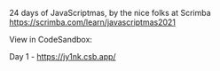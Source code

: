 24 days of JavaScriptmas, by the nice folks at Scrimba
https://scrimba.com/learn/javascriptmas2021

View in CodeSandbox:

Day 1 - https://jy1nk.csb.app/
